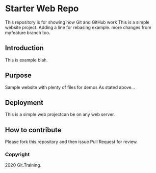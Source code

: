 # Starter Web Repo

This repository is for showing how Git and GitHub work
This is a simple website project. Adding a line for rebasing example.
more changes from myfeature branch too.

## Introduction

This is example blah.

## Purpose

Sample website with plenty of files for demos
As stated above...

## Deployment

This is a simple web projectcan be on any web server.


## How to contribute

Please fork this repository and then issue Pull Request for review.

### Copyright

2020 Git.Training.